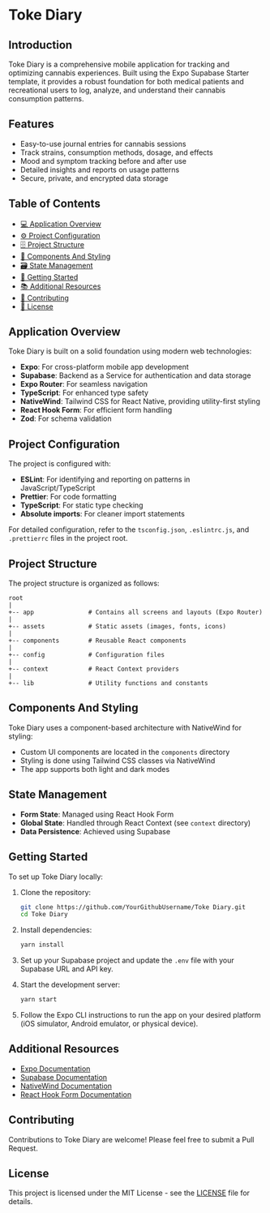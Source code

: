 # Toke Diary
## Introduction

Toke Diary is a comprehensive mobile application for tracking and optimizing cannabis experiences. Built using the Expo Supabase Starter template, it provides a robust foundation for both medical patients and recreational users to log, analyze, and understand their cannabis consumption patterns.

## Features

- Easy-to-use journal entries for cannabis sessions
- Track strains, consumption methods, dosage, and effects
- Mood and symptom tracking before and after use
- Detailed insights and reports on usage patterns
- Secure, private, and encrypted data storage

## Table of Contents

- [💻 Application Overview](#application-overview)
- [⚙️ Project Configuration](#project-configuration)
- [🗄️ Project Structure](#project-structure)
- [🧱 Components And Styling](#components-and-styling)
- [🗃️ State Management](#state-management)
- [🚀 Getting Started](#getting-started)
- [📚 Additional Resources](#additional-resources)
- [🤝 Contributing](#contributing)
- [📄 License](#license)

## Application Overview

Toke Diary is built on a solid foundation using modern web technologies:

- **Expo**: For cross-platform mobile app development
- **Supabase**: Backend as a Service for authentication and data storage
- **Expo Router**: For seamless navigation
- **TypeScript**: For enhanced type safety
- **NativeWind**: Tailwind CSS for React Native, providing utility-first styling
- **React Hook Form**: For efficient form handling
- **Zod**: For schema validation

## Project Configuration

The project is configured with:

- **ESLint**: For identifying and reporting on patterns in JavaScript/TypeScript
- **Prettier**: For code formatting
- **TypeScript**: For static type checking
- **Absolute imports**: For cleaner import statements

For detailed configuration, refer to the `tsconfig.json`, `.eslintrc.js`, and `.prettierrc` files in the project root.

## Project Structure

The project structure is organized as follows:

```
root
|
+-- app               # Contains all screens and layouts (Expo Router)
|
+-- assets            # Static assets (images, fonts, icons)
|
+-- components        # Reusable React components
|
+-- config            # Configuration files
|
+-- context           # React Context providers
|
+-- lib               # Utility functions and constants
```

## Components And Styling

Toke Diary uses a component-based architecture with NativeWind for styling:

- Custom UI components are located in the `components` directory
- Styling is done using Tailwind CSS classes via NativeWind
- The app supports both light and dark modes

## State Management

- **Form State**: Managed using React Hook Form
- **Global State**: Handled through React Context (see `context` directory)
- **Data Persistence**: Achieved using Supabase

## Getting Started

To set up Toke Diary locally:

1. Clone the repository:
   ```bash
   git clone https://github.com/YourGithubUsername/Toke Diary.git
   cd Toke Diary
   ```

2. Install dependencies:
   ```bash
   yarn install
   ```

3. Set up your Supabase project and update the `.env` file with your Supabase URL and API key.

4. Start the development server:
   ```bash
   yarn start
   ```

5. Follow the Expo CLI instructions to run the app on your desired platform (iOS simulator, Android emulator, or physical device).

## Additional Resources

- [Expo Documentation](https://docs.expo.dev/)
- [Supabase Documentation](https://supabase.io/docs)
- [NativeWind Documentation](https://www.nativewind.dev/)
- [React Hook Form Documentation](https://react-hook-form.com/)

## Contributing

Contributions to Toke Diary are welcome! Please feel free to submit a Pull Request.

## License

This project is licensed under the MIT License - see the [LICENSE](LICENSE) file for details.